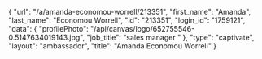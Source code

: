 {
    "url": "\/a\/amanda-economou-worrell\/213351",
    "first_name": "Amanda",
    "last_name": "Economou Worrell",
    "id": "213351",
    "login_id": "1759121",
    "data": {
        "profilePhoto": "\/api\/canvas\/logo\/652755546-0.5147634019143.jpg",
        "job_title": "sales manager "
    },
    "type": "captivate",
    "layout": "ambassador",
    "title": "Amanda Economou Worrell"
}